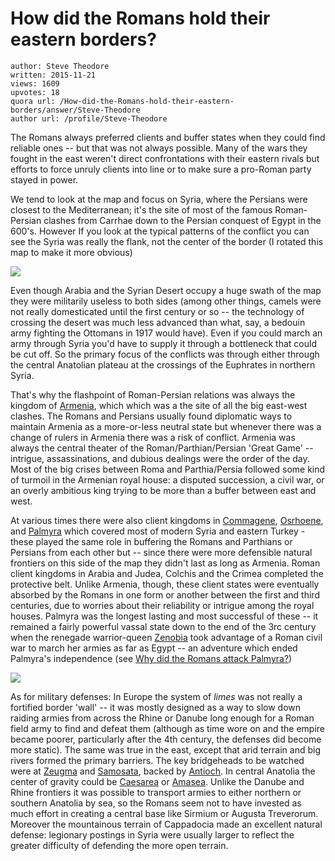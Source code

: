 # How did the Romans hold their eastern borders?

	author: Steve Theodore
	written: 2015-11-21
	views: 1609
	upvotes: 18
	quora url: /How-did-the-Romans-hold-their-eastern-borders/answer/Steve-Theodore
	author url: /profile/Steve-Theodore


The Romans always preferred clients and buffer states when they could find reliable ones -- but that was not always possible. Many of the wars they fought in the east weren't direct confrontations with their eastern rivals but efforts to force unruly clients into line or to make sure a pro-Roman party stayed in power.

We tend to look at the map and focus on Syria, where the Persians were closest to the Mediterranean; it's the site of most of the famous Roman-Persian clashes from Carrhae down to the Persian conquest of Egypt in the 600's. However If you look at the typical patterns of the conflict you can see the Syria was really the flank, not the center of the border (I rotated this map to make it more obvious)



![](https://qph.fs.quoracdn.net/main-qimg-1e6fa04684690e2f326a64de57889774)


Even though Arabia and the Syrian Desert occupy a huge swath of the map they were militarily useless to both sides (among other things, camels were not really domesticated until the first century or so -- the technology of crossing the desert was much less advanced than what, say, a bedouin army fighting the Ottomans in 1917 would have). Even if you could march an army through Syria you'd have to supply it through a bottleneck that could be cut off. So the primary focus of the conflicts was through either through the central Anatolian plateau at the crossings of the Euphrates in northern Syria.

That's why the flashpoint of Roman-Persian relations was always the kingdom of [Armenia](https://en.wikipedia.org/wiki/Roman_relations_with_the_Armenians), which which was a the site of all the big east-west clashes. The Romans and Persians usually found diplomatic ways to maintain Armenia as a more-or-less neutral state but whenever there was a change of rulers in Armenia there was a risk of conflict. Armenia was always the central theater of the Roman/Parthian/Persian 'Great Game' -- intrigue, assassinations, and dubious dealings were the order of the day. Most of the big crises between Roma and Parthia/Persia followed some kind of turmoil in the Armenian royal house: a disputed succession, a civil war, or an overly ambitious king trying to be more than a buffer between east and west.

 At various times there were also client kingdoms in [Commagene](https://en.wikipedia.org/wiki/Kingdom_of_Commagene), [Osrhoene](https://en.wikipedia.org/wiki/Osroeneand), and [Palmyra](https://en.wikipedia.org/wiki/Palmyra) which covered most of modern Syria and eastern Turkey - these played the same role in buffering the Romans and Parthians or Persians from each other but -- since there were more defensible natural frontiers on this side of the map they didn't last as long as Armenia. Roman client kingdoms in Arabia and Judea, Colchis and the Crimea completed the protective belt. Unlike Armenia, though, these client states were eventually absorbed by the Romans in one form or another between the first and third centuries, due to worries about their reliability or intrigue among the royal houses. Palmyra was the longest lasting and most successful of these -- it remained a fairly powerful vassal state down to the end of the 3rc century when the renegade warrior-queen [Zenobia](http://Zenobia) took advantage of a Roman civil war to march her armies as far as Egypt -- an adventure which ended Palmyra's independence (see [Why did the Romans attack Palmyra?](https://www.quora.com/Why-did-the-Romans-attack-Palmyra))
 


![](https://qph.fs.quoracdn.net/main-qimg-90b300964f14461b15fbacd020683e3b-c)



As for military defenses: In Europe the system of _limes_ was not really a fortified border 'wall' -- it was mostly designed as a way to slow down raiding armies from across the Rhine or Danube long enough for a Roman field army to find and defeat them (although as time wore on and the empire became poorer, particularly after the 4th century, the defenses did become more static). The same was true in the east, except that arid terrain and big rivers formed the primary barriers. The key bridgeheads to be watched were at [Zeugma](https://en.wikipedia.org/wiki/Zeugma,_Commagene) and [Samosata](https://en.wikipedia.org/wiki/Samosata), backed by [Antioch](https://en.wikipedia.org/wiki/Antioch). In central Anatolia the center of gravity could be [Caesarea](http://Caesarea) or [Amasea](http://Amasea). Unlike the Danube and Rhine frontiers it was possible to transport armies to either northern or southern Anatolia by sea, so the Romans seem not to have invested as much effort in creating a central base like Sirmium or Augusta Treverorum. Moreover the mountainous terrain of Cappadocia made an excellent natural defense: legionary postings in Syria were usually larger to reflect the greater difficulty of defending the more open terrain.

